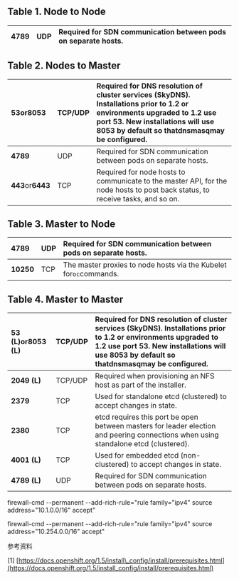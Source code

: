 ## Table 1. Node to Node

| **4789** | UDP | Required for SDN communication between pods on separate hosts. |
| :--- | :--- | :--- |


## Table 2. Nodes to Master

| **53**or**8053** | TCP/UDP | Required for DNS resolution of cluster services \(SkyDNS\). Installations prior to 1.2 or environments upgraded to 1.2 use port 53. New installations will use 8053 by default so that**dnsmasq**may be configured. |
| :--- | :--- | :--- |
| **4789** | UDP | Required for SDN communication between pods on separate hosts. |
| **443**or**6443** | TCP | Required for node hosts to communicate to the master API, for the node hosts to post back status, to receive tasks, and so on. |

## Table 3. Master to Node

| **4789** | UDP | Required for SDN communication between pods on separate hosts. |
| :--- | :--- | :--- |
| **10250** | TCP | The master proxies to node hosts via the Kubelet for`oc`commands. |

## Table 4. Master to Master

| **53 \(L\)**or**8053 \(L\)** | TCP/UDP | Required for DNS resolution of cluster services \(SkyDNS\). Installations prior to 1.2 or environments upgraded to 1.2 use port 53. New installations will use 8053 by default so that**dnsmasq**may be configured. |
| :--- | :--- | :--- |
| **2049 \(L\)** | TCP/UDP | Required when provisioning an NFS host as part of the installer. |
| **2379** | TCP | Used for standalone etcd \(clustered\) to accept changes in state. |
| **2380** | TCP | etcd requires this port be open between masters for leader election and peering connections when using standalone etcd \(clustered\). |
| **4001 \(L\)** | TCP | Used for embedded etcd \(non-clustered\) to accept changes in state. |
| **4789 \(L\)** | UDP | Required for SDN communication between pods on separate hosts. |



firewall-cmd --permanent --add-rich-rule="rule family="ipv4" source address="10.1.0.0/16"   accept"

firewall-cmd --permanent --add-rich-rule="rule family="ipv4" source address="10.254.0.0/16"   accept"

参考资料

\[1\] [https://docs.openshift.org/1.5/install\_config/install/prerequisites.html](https://docs.openshift.org/1.5/install_config/install/prerequisites.html)

